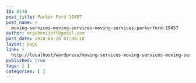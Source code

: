 ```yaml
---
ID: 8148
post_title: Parker Ford 19457
post_name: >
  moving-services-moving-services-moving-services-parkerford-19457
author: mrgabonijeff@gmail.com
post_date: 2018-03-28 01:48:18
layout: page
link: >
  http://localhost/wordpress/moving-services-moving-services-moving-services-parkerford-19457/
published: true
tags: [ ]
categories: [ ]
---
```

